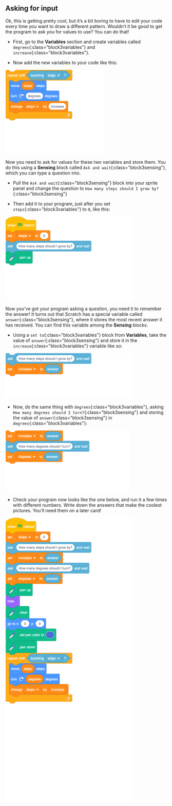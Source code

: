 ## Asking for input

Ok, this is getting pretty cool, but it’s a bit boring to have to edit your code every time you want to draw a different pattern. Wouldn’t it be good to get the program to ask you for values to use? You can do that!

+ First, go to the **Variables** section and create variables called `degrees`{:class="block3variables"} and `increase`{:class="block3variables"}.

+ Now add the new variables to your code like this: 

![blocks_1546295784_877263](images/blocks_1546295784_877263.png)

Now you need to ask for values for these two variables and store them. You do this using a **Sensing** block called `Ask and wait`{:class="block3sensing"}, which you can type a question into. 

+ Pull the `Ask and wait`{:class="block3sensing"} block into your sprite panel and change the question to `How many steps should I grow by?`{:class="block3sensing"}

+ Then add it to your program, just after you set `steps`{:class="block3variables"} to `0`, like this: 

![blocks_1546295785_978339](images/blocks_1546295785_978339.png)

Now you’ve got your program asking a question, you need it to remember the answer! It turns out that Scratch has a special variable called `answer`{:class="block3sensing"}, where it stores the most recent answer it has received. You can find this variable among the **Sensing** blocks. 

+ Using a `set to`{:class="block3variables"} block from **Variables**, take the value of `answer`{:class="block3sensing"} and store it in the `increase`{:class="block3variables"} variable like so: 

![blocks_1546295787_070605](images/blocks_1546295787_070605.png)

+ Now, do the same thing with `degrees`{:class="block3variables"}, asking `How many degrees should I turn?`{:class="block3sensing"} and storing the value of `answer`{:class="block3sensing"} in `degrees`{:class="block3variables"}: 

![blocks_1546295788_1372669](images/blocks_1546295788_1372669.png)

+ Check your program now looks like the one below, and run it a few times with different numbers. Write down the answers that make the coolest pictures. You’ll need them on a later card! 

![blocks_1546295789_217518](images/blocks_1546295789_217518.png)


